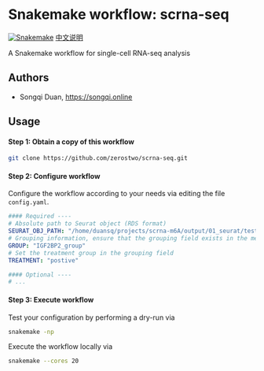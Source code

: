 # Snakemake workflow: scrna-seq

[![Snakemake][snakemake-badge]](snakemake-url)
[中文说明][zh-readme-url]

[snakemake-badge]: https://img.shields.io/badge/snakemake-≥6.13.2-brightgreen.svg
[snakemake-url]: https://snakemake.github.io
[zh-readme-url]: README-zh.md

A Snakemake workflow for single-cell RNA-seq analysis

## Authors

* Songqi Duan, https://songqi.online

## Usage

#### Step 1: Obtain a copy of this workflow

```bash
git clone https://github.com/zerostwo/scrna-seq.git
```

#### Step 2: Configure workflow

Configure the workflow according to your needs via editing the file `config.yaml`.

```yaml
#### Required ----
# Absolute path to Seurat object (RDS format)
SEURAT_OBJ_PATH: "/home/duansq/projects/scrna-m6A/output/01_seurat/test_data.rds"
# Grouping information, ensure that the grouping field exists in the meta.data of the Seurat object, and only contains two groups
GROUP: "IGF2BP2_group"
# Set the treatment group in the grouping field
TREATMENT: "postive"

#### Optional ----
# ...
```

#### Step 3: Execute workflow

Test your configuration by performing a dry-run via

```bash
snakemake -np
```
Execute the workflow locally via

```bash
snakemake --cores 20
```